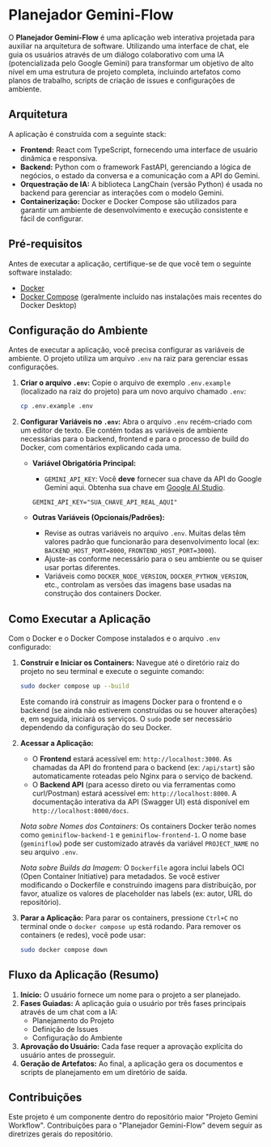 # Planejador Gemini-Flow

O **Planejador Gemini-Flow** é uma aplicação web interativa projetada para auxiliar na arquitetura de software. Utilizando uma interface de chat, ele guia os usuários através de um diálogo colaborativo com uma IA (potencializada pelo Google Gemini) para transformar um objetivo de alto nível em uma estrutura de projeto completa, incluindo artefatos como planos de trabalho, scripts de criação de issues e configurações de ambiente.

## Arquitetura

A aplicação é construída com a seguinte stack:

*   **Frontend:** React com TypeScript, fornecendo uma interface de usuário dinâmica e responsiva.
*   **Backend:** Python com o framework FastAPI, gerenciando a lógica de negócios, o estado da conversa e a comunicação com a API do Gemini.
*   **Orquestração de IA:** A biblioteca LangChain (versão Python) é usada no backend para gerenciar as interações com o modelo Gemini.
*   **Containerização:** Docker e Docker Compose são utilizados para garantir um ambiente de desenvolvimento e execução consistente e fácil de configurar.

## Pré-requisitos

Antes de executar a aplicação, certifique-se de que você tem o seguinte software instalado:

*   [Docker](https://docs.docker.com/get-docker/)
*   [Docker Compose](https://docs.docker.com/compose/install/) (geralmente incluído nas instalações mais recentes do Docker Desktop)

## Configuração do Ambiente

Antes de executar a aplicação, você precisa configurar as variáveis de ambiente. O projeto utiliza um arquivo `.env` na raiz para gerenciar essas configurações.

1.  **Criar o arquivo `.env`:**
    Copie o arquivo de exemplo `.env.example` (localizado na raiz do projeto) para um novo arquivo chamado `.env`:
    ```bash
    cp .env.example .env
    ```

2.  **Configurar Variáveis no `.env`:**
    Abra o arquivo `.env` recém-criado com um editor de texto. Ele contém todas as variáveis de ambiente necessárias para o backend, frontend e para o processo de build do Docker, com comentários explicando cada uma.

    *   **Variável Obrigatória Principal:**
        *   `GEMINI_API_KEY`: Você **deve** fornecer sua chave da API do Google Gemini aqui. Obtenha sua chave em [Google AI Studio](https://aistudio.google.com/app/apikey).
          ```
          GEMINI_API_KEY="SUA_CHAVE_API_REAL_AQUI"
          ```

    *   **Outras Variáveis (Opcionais/Padrões):**
        *   Revise as outras variáveis no arquivo `.env`. Muitas delas têm valores padrão que funcionarão para desenvolvimento local (ex: `BACKEND_HOST_PORT=8000`, `FRONTEND_HOST_PORT=3000`).
        *   Ajuste-as conforme necessário para o seu ambiente ou se quiser usar portas diferentes.
        *   Variáveis como `DOCKER_NODE_VERSION`, `DOCKER_PYTHON_VERSION`, etc., controlam as versões das imagens base usadas na construção dos containers Docker.

## Como Executar a Aplicação

Com o Docker e o Docker Compose instalados e o arquivo `.env` configurado:

1.  **Construir e Iniciar os Containers:**
    Navegue até o diretório raiz do projeto no seu terminal e execute o seguinte comando:
    ```bash
    sudo docker compose up --build
    ```
    Este comando irá construir as imagens Docker para o frontend e o backend (se ainda não estiverem construídas ou se houver alterações) e, em seguida, iniciará os serviços. O `sudo` pode ser necessário dependendo da configuração do seu Docker.

2.  **Acessar a Aplicação:**
    *   O **Frontend** estará acessível em: `http://localhost:3000`. As chamadas da API do frontend para o backend (ex: `/api/start`) são automaticamente roteadas pelo Nginx para o serviço de backend.
    *   O **Backend API** (para acesso direto ou via ferramentas como curl/Postman) estará acessível em: `http://localhost:8000`. A documentação interativa da API (Swagger UI) está disponível em `http://localhost:8000/docs`.

    *Nota sobre Nomes dos Containers:* Os containers Docker terão nomes como `geminiflow-backend-1` e `geminiflow-frontend-1`. O nome base (`geminiflow`) pode ser customizado através da variável `PROJECT_NAME` no seu arquivo `.env`.

    *Nota sobre Builds da Imagem:* O `Dockerfile` agora inclui labels OCI (Open Container Initiative) para metadados. Se você estiver modificando o Dockerfile e construindo imagens para distribuição, por favor, atualize os valores de placeholder nas labels (ex: autor, URL do repositório).

3.  **Parar a Aplicação:**
    Para parar os containers, pressione `Ctrl+C` no terminal onde o `docker compose up` está rodando. Para remover os containers (e redes), você pode usar:
    ```bash
    sudo docker compose down
    ```

## Fluxo da Aplicação (Resumo)

1.  **Início:** O usuário fornece um nome para o projeto a ser planejado.
2.  **Fases Guiadas:** A aplicação guia o usuário por três fases principais através de um chat com a IA:
    *   Planejamento do Projeto
    *   Definição de Issues
    *   Configuração do Ambiente
3.  **Aprovação do Usuário:** Cada fase requer a aprovação explícita do usuário antes de prosseguir.
4.  **Geração de Artefatos:** Ao final, a aplicação gera os documentos e scripts de planejamento em um diretório de saída.

## Contribuições

Este projeto é um componente dentro do repositório maior "Projeto Gemini Workflow". Contribuições para o "Planejador Gemini-Flow" devem seguir as diretrizes gerais do repositório.
